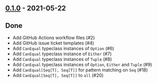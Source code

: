 ## [0.1.0](https://github.com/Kevin-Lee/can-equal/issues?utf8=%E2%9C%93&q=is%3Aissue+is%3Aclosed+milestone%3Amilestone1) - 2021-05-22

## Done
* Add GitHub Actions workflow files (#2)
* Add GitHub issue ticket templates (#4)
* Add `CanEqual` typeclass instances of `Option` (#6)
* Add `CanEqual` typeclass instance of `Either` (#7)
* Add `CanEqual` typeclass instances of `Tuple` (#8)
* Add `CanEqual` typeclass instances of `Option`, `Either` and `Tuple` (#9)
* Add `CanEqual[Seq[T], Seq[T]]` for pattern matching on `Seq` (#18)
* Add `CanEqual[Seq[T], Seq[T]]` to `all` (#20)

